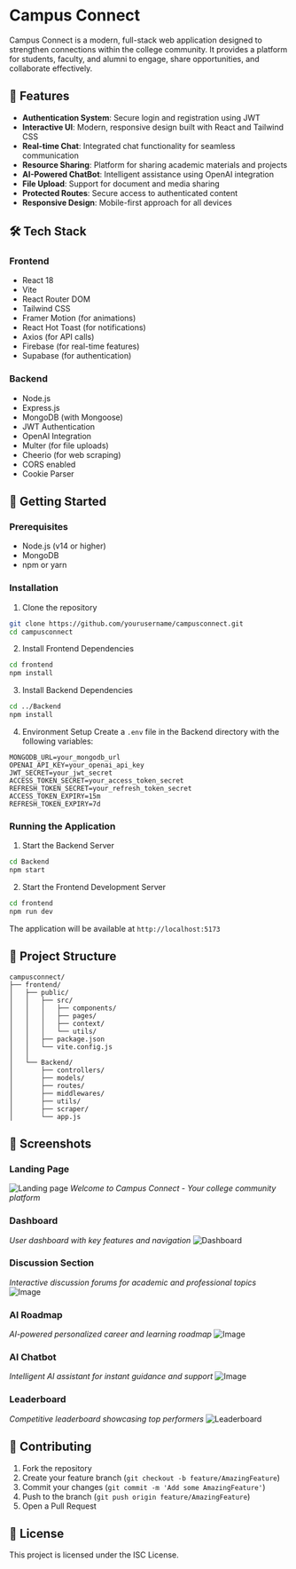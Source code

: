 # Campus Connect

Campus Connect is a modern, full-stack web application designed to strengthen connections within the college community. It provides a platform for students, faculty, and alumni to engage, share opportunities, and collaborate effectively.

## 🌟 Features

- **Authentication System**: Secure login and registration using JWT
- **Interactive UI**: Modern, responsive design built with React and Tailwind CSS
- **Real-time Chat**: Integrated chat functionality for seamless communication
- **Resource Sharing**: Platform for sharing academic materials and projects
- **AI-Powered ChatBot**: Intelligent assistance using OpenAI integration
- **File Upload**: Support for document and media sharing
- **Protected Routes**: Secure access to authenticated content
- **Responsive Design**: Mobile-first approach for all devices

## 🛠️ Tech Stack

### Frontend
- React 18
- Vite
- React Router DOM
- Tailwind CSS
- Framer Motion (for animations)
- React Hot Toast (for notifications)
- Axios (for API calls)
- Firebase (for real-time features)
- Supabase (for authentication)

### Backend
- Node.js
- Express.js
- MongoDB (with Mongoose)
- JWT Authentication
- OpenAI Integration
- Multer (for file uploads)
- Cheerio (for web scraping)
- CORS enabled
- Cookie Parser

## 🚀 Getting Started

### Prerequisites
- Node.js (v14 or higher)
- MongoDB
- npm or yarn

### Installation

1. Clone the repository
```bash
git clone https://github.com/yourusername/campusconnect.git
cd campusconnect
```

2. Install Frontend Dependencies
```bash
cd frontend
npm install
```

3. Install Backend Dependencies
```bash
cd ../Backend
npm install
```

4. Environment Setup
Create a `.env` file in the Backend directory with the following variables:
```env
MONGODB_URL=your_mongodb_url
OPENAI_API_KEY=your_openai_api_key
JWT_SECRET=your_jwt_secret
ACCESS_TOKEN_SECRET=your_access_token_secret
REFRESH_TOKEN_SECRET=your_refresh_token_secret
ACCESS_TOKEN_EXPIRY=15m
REFRESH_TOKEN_EXPIRY=7d
```

### Running the Application

1. Start the Backend Server
```bash
cd Backend
npm start
```

2. Start the Frontend Development Server
```bash
cd frontend
npm run dev
```

The application will be available at `http://localhost:5173`

## 📁 Project Structure

```
campusconnect/
├── frontend/
│   ├── public/
│   │   ├── src/
│   │   │   ├── components/
│   │   │   ├── pages/
│   │   │   ├── context/
│   │   │   └── utils/
│   │   ├── package.json
│   │   └── vite.config.js
│   │
│   └── Backend/
│       ├── controllers/
│       ├── models/
│       ├── routes/
│       ├── middlewares/
│       ├── utils/
│       ├── scraper/
│       └── app.js
```

## 📸 Screenshots

### Landing Page
![Landing page](https://github.com/user-attachments/assets/2a6365df-7d28-46eb-a328-276a4db59100)
*Welcome to Campus Connect - Your college community platform*

### Dashboard
*User dashboard with key features and navigation*
![Dashboard](https://github.com/user-attachments/assets/2e23e39c-0acb-4f60-8db6-9168356a1bb3)


### Discussion Section
*Interactive discussion forums for academic and professional topics*
![Image](https://github.com/user-attachments/assets/468714a2-ff4a-4b5e-a0c7-c29931b8655e)

### AI Roadmap
*AI-powered personalized career and learning roadmap*
![Image](https://github.com/user-attachments/assets/88b50376-1720-471a-96ed-3f6935c0fd56)

### AI Chatbot
*Intelligent AI assistant for instant guidance and support*
![Image](https://github.com/user-attachments/assets/0040246b-6145-43b7-b587-8fdb211ec68a)

### Leaderboard
*Competitive leaderboard showcasing top performers*
![Leaderboard](https://github.com/user-attachments/assets/f30f04a9-0895-4aef-933f-fb7409a3030e)

## 🤝 Contributing

1. Fork the repository
2. Create your feature branch (`git checkout -b feature/AmazingFeature`)
3. Commit your changes (`git commit -m 'Add some AmazingFeature'`)
4. Push to the branch (`git push origin feature/AmazingFeature`)
5. Open a Pull Request

## 📝 License

This project is licensed under the ISC License.
